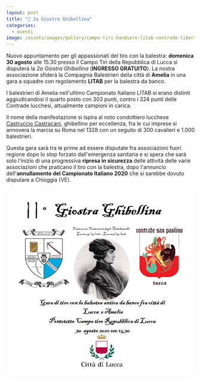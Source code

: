 ```yaml
---
layout: post
title: "🎯 2a Giostra Ghibellina"
categories:
  - eventi
image: /assets/images/gallery/campo-tiri-bandiere-litab-contrade-libertas.jpg
---
```


Nuovo appuntamento per gli appassionati del tiro con la balestra: **domenica 30
agosto** alle 15.30 presso il Campo Tiri della Repubblica di Lucca si disputerà
la *2a Giostra Ghibellina* (**INGRESSO GRATUITO**). La nostra associazione
sfiderà la Compagnia Balestrieri della città di **Amelia** in una gara a squadre
con regolamento **LITAB** per la balestra da banco.

<!-- more -->

I balestrieri di Amelia nell'ultimo Campionato Italiano LITAB si erano distinti
aggiudicandosi il quarto posto con 303 punti, contro i 324 punti delle Contrade
lucchesi, attualmente campioni in carica.

Il nome della manifestazione si ispira al noto condottiero lucchese [Castruccio
Castracani](/2016/battaglia-altopascio-castruccio), ghibellino per eccellenza,
fra le cui imprese si annovera la marcia su Roma nel 1328 con un seguito di 300
cavalieri e 1.000 balestrieri.

Questa gara sarà tra le prime ad essere disputate fra associazioni fuori regione
dopo lo stop forzato dall'emergenza sanitaria e si spera che sarà solo l'inizio
di una progressiva **ripresa in sicurezza** delle attività delle varie
associazioni che praticano il tiro con la balestra, dopo l'annuncio
dell'**annullamento del Campionato Italiano 2020** che si sarebbe dovuto
disputare a Chioggia (VE).

![manifesto](/assets/images/2020/2a-giostra-ghibellina-manifesto.jpeg)

<script type='application/ld+json'>
{
  "@context": "https://www.schema.org",
  "@type": "Event",
  "name": "2a Giostra Ghibellina",
  "url": "https://consanpaolino.org/2020/2a-giostra-ghibellina",
  "description": "Gara di tiro con balestra antica da banco",
  "startDate": "30/08/2020 3:30PM",
  "endDate": "30/08/2020 5:30PM",
  "eventStatus": "https://schema.org/EventScheduled",
  "eventAttendanceMode": "https://schema.org/OfflineEventAttendanceMode",
  "image": ["https://consanpaolino.org/assets/images/gallery/campo-tiri-bandiere-litab-contrade-libertas.jpg"],
  "location": {
    "@type": "Place",
    "name": "Campo Tiri della Repubblica di Lucca",
    "address": {
      "@type": "PostalAddress",
      "streetAddress": "Via di Pattana",
      "addressLocality": "Lucca",
      "addressRegion": "LU",
      "postalCode": "55100",
      "addressCountry": "IT"
    }
  },
  "offers": {
    "@type": "Offer",
    "description": "Ingresso gratuito",
    "url": "https://consanpaolino.org/2020/2a-giostra-ghibellina",
    "price": "0.00",
    "priceCurrency": "EUR",
    "availability": "https://schema.org/InStock",
    "validFrom": "2020-08-17T00:00"
  },
  "performer": {
    "@type": "PerformingGroup",
    "name": "Contrade San Paolino"
  },
  "organizer": {
    "@type": "Organization",
    "name": "Contrade San Paolino",
    "url": "https://consanpaolino.org"
  }
}
 </script>
